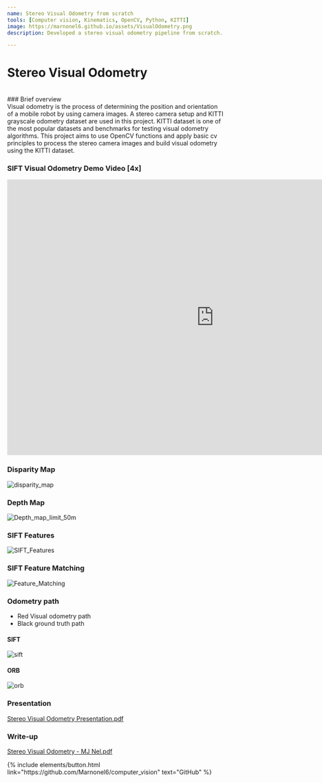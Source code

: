 ```yaml
---
name: Stereo Visual Odometry from scratch
tools: [Computer vision, Kinematics, OpenCV, Python, KITTI]
image: https://marnonel6.github.io/assets/VisualOdometry.png
description: Developed a stereo visual odometry pipeline from scratch.

---
```


# Stereo Visual Odometry

<br>
### Brief overview
<br>
Visual odometry is the process of determining the position and orientation of a mobile robot by using camera images. A stereo camera setup and KITTI grayscale odometry dataset are used in this project.
KITTI dataset is one of the most popular datasets and benchmarks for testing visual odometry algorithms. This project aims to use OpenCV functions and apply basic cv principles to process the stereo 
camera images and build visual odometry using the KITTI dataset.

### SIFT Visual Odometry Demo Video [4x]
<iframe width="960" height="640" src="https://www.youtube.com/embed/XMeyRDLE4K4?si=ENV-ZfgACNpz-pgL" title="YouTube video player" frameborder="0" allow="accelerometer; autoplay; clipboard-write; encrypted-media; gyroscope; picture-in-picture; web-share" allowfullscreen></iframe>

### Disparity Map
![disparity_map](https://github.com/Marnonel6/marnonel6.github.io/assets/60977336/29e18797-8492-4a89-a7e0-6c274891e3a2)

### Depth Map
![Depth_map_limit_50m](https://github.com/Marnonel6/marnonel6.github.io/assets/60977336/366a4a37-f0df-4a07-b14f-688988b5fdf7)

### SIFT Features
![SIFT_Features](https://github.com/Marnonel6/marnonel6.github.io/assets/60977336/010f0166-ff7e-4a0f-ac7c-ebf2c003bf30)

### SIFT Feature Matching
![Feature_Matching](https://github.com/Marnonel6/marnonel6.github.io/assets/60977336/e5bcdd1a-d7f8-4b06-924a-66b24eb8a502)

### Odometry path
- Red Visual odometry path
- Black ground truth path

#### SIFT
![sift](https://github.com/Marnonel6/marnonel6.github.io/assets/60977336/6079b188-07c5-4fce-ba07-d598dfbd67d5)

#### ORB
![orb](https://github.com/Marnonel6/marnonel6.github.io/assets/60977336/d17fe740-41fe-4e64-a29a-93425f3323f5)

### Presentation
[Stereo Visual Odometry Presentation.pdf](https://github.com/Marnonel6/marnonel6.github.io/files/13320831/Stereo.Visual.Odometry.Presentation.pdf)

### Write-up
[Stereo Visual Odometry - MJ Nel.pdf](https://github.com/Marnonel6/marnonel6.github.io/files/13320838/Stereo.Visual.Odometry.-.MJ.Nel.pdf)



<p class="text-center">
{% include elements/button.html link="https://github.com/Marnonel6/computer_vision" text="GitHub" %}
</p>

